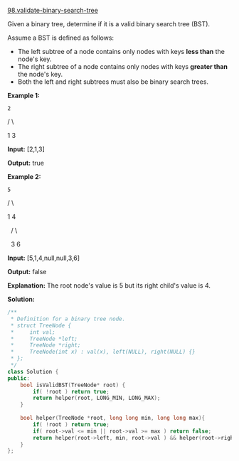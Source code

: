 [98.validate-binary-search-tree](https://leetcode.com/problems/validate-binary-search-tree/)  

Given a binary tree, determine if it is a valid binary search tree (BST).

Assume a BST is defined as follows:

*   The left subtree of a node contains only nodes with keys **less than** the node's key.
*   The right subtree of a node contains only nodes with keys **greater than** the node's key.
*   Both the left and right subtrees must also be binary search trees.

**Example 1:**

  
    2
  
   / \\
  
  1   3
  

  
**Input:** \[2,1,3\]
  
**Output:** true
  

**Example 2:**

  
    5
  
   / \\
  
  1   4
  
     / \\
  
    3   6
  

  
**Input:** \[5,1,4,null,null,3,6\]
  
**Output:** false
  
**Explanation:** The root node's value is 5 but its right child's value is 4.  



**Solution:**  

```cpp
/**
 * Definition for a binary tree node.
 * struct TreeNode {
 *     int val;
 *     TreeNode *left;
 *     TreeNode *right;
 *     TreeNode(int x) : val(x), left(NULL), right(NULL) {}
 * };
 */
class Solution {
public:
    bool isValidBST(TreeNode* root) {
        if( !root ) return true;
        return helper(root, LONG_MIN, LONG_MAX);
    }
    
    bool helper(TreeNode *root, long long min, long long max){
        if( !root ) return true;
        if( root->val <= min || root->val >= max ) return false;
        return helper(root->left, min, root->val ) && helper(root->right, root->val, max);
    }
};
```
      